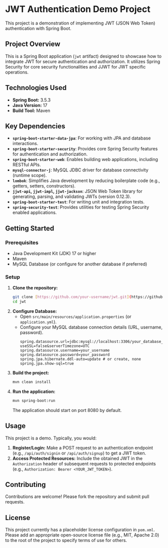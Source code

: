# JWT Authentication Demo Project

This project is a demonstration of implementing JWT (JSON Web Token) authentication with Spring Boot.

## Project Overview

This is a Spring Boot application (`jwt` artifact) designed to showcase how to integrate JWT for secure authentication and authorization. It utilizes Spring Security for core security functionalities and JJWT for JWT specific operations.

## Technologies Used

* **Spring Boot:** 3.5.3
* **Java Version:** 17
* **Build Tool:** Maven

## Key Dependencies

* **`spring-boot-starter-data-jpa`**: For working with JPA and database interactions.
* **`spring-boot-starter-security`**: Provides core Spring Security features for authentication and authorization.
* **`spring-boot-starter-web`**: Enables building web applications, including RESTful APIs.
* **`mysql-connector-j`**: MySQL JDBC driver for database connectivity (runtime scope).
* **`lombok`**: Simplifies Java development by reducing boilerplate code (e.g., getters, setters, constructors).
* **`jjwt-api`, `jjwt-impl`, `jjwt-jackson`**: JSON Web Token library for generating, parsing, and validating JWTs (version 0.12.3).
* **`spring-boot-starter-test`**: For writing unit and integration tests.
* **`spring-security-test`**: Provides utilities for testing Spring Security enabled applications.

## Getting Started

### Prerequisites

* Java Development Kit (JDK) 17 or higher
* Maven
* MySQL Database (or configure for another database if preferred)

### Setup

1.  **Clone the repository:**
    ```bash
    git clone [https://github.com/your-username/jwt.git](https://github.com/your-username/jwt.git) # Replace with your actual repo URL
    cd jwt
    ```
2.  **Configure Database:**
    * Open `src/main/resources/application.properties` (or `application.yml`).
    * Configure your MySQL database connection details (URL, username, password).
        ```properties
        spring.datasource.url=jdbc:mysql://localhost:3306/your_database_name?useSSL=false&serverTimezone=UTC
        spring.datasource.username=your_username
        spring.datasource.password=your_password
        spring.jpa.hibernate.ddl-auto=update # or create, none
        spring.jpa.show-sql=true
        ```
3.  **Build the project:**
    ```bash
    mvn clean install
    ```
4.  **Run the application:**
    ```bash
    mvn spring-boot:run
    ```
    The application should start on port 8080 by default.

## Usage

This project is a demo. Typically, you would:

1.  **Register/Login:** Make a POST request to an authentication endpoint (e.g., `/api/auth/signin` or `/api/auth/signup`) to get a JWT token.
2.  **Access Protected Resources:** Include the obtained JWT in the `Authorization` header of subsequent requests to protected endpoints (e.g., `Authorization: Bearer <YOUR_JWT_TOKEN>`).

## Contributing

Contributions are welcome! Please fork the repository and submit pull requests.

## License

This project currently has a placeholder license configuration in `pom.xml`. Please add an appropriate open-source license file (e.g., MIT, Apache 2.0) to the root of the project to specify terms of use for others.